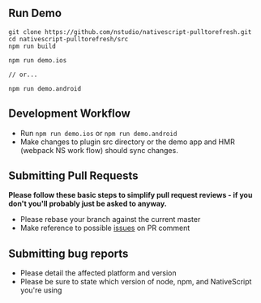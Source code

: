 ## Run Demo

```
git clone https://github.com/nstudio/nativescript-pulltorefresh.git
cd nativescript-pulltorefresh/src
npm run build

npm run demo.ios

// or...

npm run demo.android
```

## Development Workflow

- Run `npm run demo.ios` or `npm run demo.android`
- Make changes to plugin src directory or the demo app and HMR (webpack NS work flow) should sync changes.

## Submitting Pull Requests

**Please follow these basic steps to simplify pull request reviews - if you don't you'll probably just be asked to anyway.**

- Please rebase your branch against the current master
- Make reference to possible [issues](https://github.com/nstudio/nativescript-pulltorefresh/issues) on PR comment

## Submitting bug reports

- Please detail the affected platform and version
- Please be sure to state which version of node, npm, and NativeScript you're using
